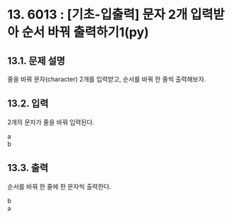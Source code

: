 # 13. 6013 : [기초-입출력] 문자 2개 입력받아 순서 바꿔 출력하기1(py)
## 13.1. 문제 설명

줄을 바꿔 문자(character) 2개를 입력받고, 순서를 바꿔 한 줄씩 출력해보자.

## 13.2. 입력
2개의 문자가 줄을 바꿔 입력된다.

a<br>
b

## 13.3. 출력
순서를 바꿔 한 줄에 한 문자씩 출력한다.

b<br>
a